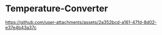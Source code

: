 # Temperature-Converter
https://github.com/user-attachments/assets/2a352bcd-a161-47fd-8d02-e37e4b43a37c
